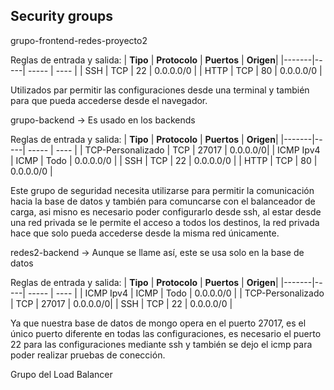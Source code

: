 ## Security groups
grupo-frontend-redes-proyecto2

Reglas de entrada y salida:
| **Tipo** | **Protocolo** | **Puertos** | **Origen**| 
|-------|-----| ----- | ---- | 
| SSH |	TCP | 22 | 0.0.0.0/0 |
| HTTP |	TCP | 80 | 0.0.0.0/0 |

Utilizados par permitir las configuraciones desde una terminal y también para que pueda accederse desde el navegador.

grupo-backend -> Es usado en los backends

Reglas de entrada y salida:
| **Tipo** | **Protocolo** | **Puertos** | **Origen**| 
|-------|-----| ----- | ---- |
| TCP-Personalizado | TCP | 27017 | 0.0.0.0/0|
| ICMP Ipv4 | ICMP | Todo | 0.0.0.0/0 |
| SSH | TCP | 22 | 0.0.0.0/0 |
| HTTP | TCP | 80 | 0.0.0.0/0 |

Este grupo de seguridad necesita utilizarse para permitir la comunicación hacia la base de datos y también para comuncarse con el balanceador de carga, asi misno es necesario poder configurarlo desde ssh, al estar desde una red privada se le permite el acceso a todos los destinos, la red privada hace que solo pueda accederse desde la misma red únicamente.

redes2-backend -> Aunque se llame así, este se usa solo en la base de datos

Reglas de entrada y salida:
| **Tipo** | **Protocolo** | **Puertos** | **Origen**| 
|-------|-----| ----- | ---- |
| ICMP Ipv4 | ICMP | Todo | 0.0.0.0/0 |
| TCP-Personalizado | TCP | 27017 | 0.0.0.0/0|
| SSH | TCP | 22 | 0.0.0.0/0 |

Ya que nuestra base de datos de mongo opera en el puerto 27017, es el único puerto diferente en todas las configuraciones, es necesario el puerto 22 para las configuraciones mediante ssh y también se dejo el icmp para poder realizar pruebas de conección.

Grupo del Load Balancer
